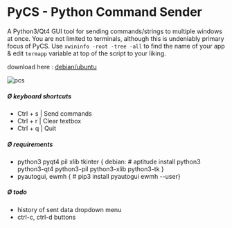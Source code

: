 # PyCS - Python Command Sender
A Python3/Qt4 GUI tool for sending commands/strings to multiple windows at once. You are not limited to terminals, although this is undeniably primary focus of PyCS. Use `xwininfo -root -tree -all` to find the name of your app & edit `termapp` variable at top of the script to your liking.

download here : [debian/ubuntu](http://ra.0x.no/pycs/pycs-0.9.deb)

![pcs](http://i.imgur.com/zCvXyK1.gif)

##### Ø keyboard shortcuts

* Ctrl + s  | Send commands
* Ctrl + r  | Clear textbox
* Ctrl + q  | Quit

##### Ø requirements 
* python3 pyqt4 pil xlib tkinter	 { debian: # aptitude install python3 python3-qt4 python3-pil python3-xlib python3-tk }
* pyautogui, ewmh { # pip3 install pyautogui ewmh --user}

#####  Ø todo
* history of sent data dropdown menu
* ctrl-c, ctrl-d buttons
